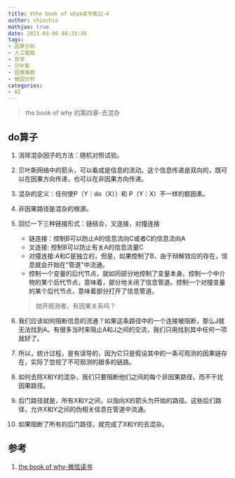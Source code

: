 ```yaml
---
title: 《the book of why》读书笔记-4
author: chiechie
mathjax: true
date: 2021-03-06 08:33:38
tags: 
- 因果分析
- 人工智能
- 哲学
- 贝叶斯
- 因果推断
- 根因分析
categories: 
- AI
---
```


> the book of why 的第四章-去混杂

 



## do算子
1. 消除混杂因子的方法：随机对照试验。
1. 贝叶斯网络中的箭头，可以看成是信息的流动。这个信息传递是双向的，既可以在因果方向传递，也可以在非因果方向传递。
3. 混杂的定义：任何使P（Y｜do（X））和 P（Y｜X）不一样的额因素。
2. 非因果路径是混杂的根源。
3. 回忆一下三种链接形式：链结合，叉连接，对撞连接
    
    - 链连接：控制B可以防止A的信息流向C或者C的信息流向A
    - 叉连接: 控制B可以防止有关A的信息流量C
    - 对撞连接:A和C是独立的，但是，如果控制了B，由于辩解效应的存在，信息就会开始在"管道"中流通。
    - 控制一个变量的后代节点，就如同部分地控制了变量本身。控制一个中介物的某个后代节点，意味着，部分地关闭了信息管道。控制一个对撞变量的某个后代节点，意味着部分打开了信息管道。
   > 抛开观测者，有因果关系吗？
4. 我们应该如何阻断信息的流通？如果这条路径中的一个连接被阻断，那么J就无法找到A。有很多当时来阻止A和J之间的交流，我们只用找到其中任何一项就好了。
5. 所以，统计过程，是有误导的，因为它只是假设其中的一条可观测的因果链存在，实际了忽视了不可观测的跟多的链路。
6. 如何去除X和Y的混杂，我们只要阻断他们之间的每个非因果路径，而不干扰因果路径。
7. 后门路径就是，所有X和Y之间，以指向X的箭头为开始的路径。这些后们路径，允许X和Y之间的伪相关信息在管道中流通。
8. 如果阻断了所有的后门路径，就完成了X和Y的去混杂。





## 参考

1. [the book of why-微信读书](http://bayes.cs.ucla.edu/WHY/why-intro.pdf)
